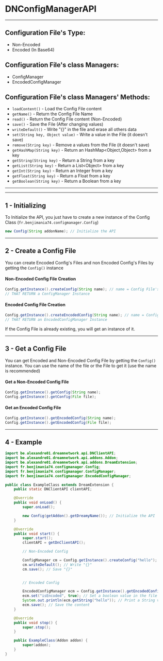 # DNConfigManagerAPI

---

Configuration File's Type:
-
- Non-Encoded
- Encoded (In Base64)

Configuration File's class Managers:
-
- ConfigManager
- EncodedConfigManager

Configuration File's class Managers' Methods:
-
- `loadContent()` - Load the Config File content
- `getName()` - Return the Config File Name
- `read()` - Return the Config File content (Non-Encoded)
- `save()` - Save the File (After changing values)
- `writeDefault()` - Write "{}" in the file and erase all others data
- `set(String key, Object value)` - Write a value in the File (it doesn't save)
- `remove(String key)` - Remove a values from the File (it doesn't save)
- `getHashMap(String key)` - Return an HashMap<Object,Object> from a key
- `getString(String key)` - Return a String from a key
- `getList(String key)` - Return a List\<Object> from a key
- `getInt(String key)` - Return an Integer from a key
- `getFloat(String key)` - Return a Float from a key
- `getBoolean(String key)` - Return a Boolean from a key

---

---

## 1 - Initializing

To Initialize the API, you just have to create a new instance of the Config Class (`fr.benjimania74.configmanager.Config`)

```java
new Config(String addonName); // Initialize the API
```

---

## 2 - Create a Config File

You can create Encoded Config's Files and non Encoded Config's Files by getting the `Config()` instance

#### Non-Encoded Config File Creation

```java
Config.getInstance().createConfig(String name); // name = Config File's Name
// THAT RETURN a ConfigManager Instance
```

#### Encoded Config File Creation

```java
Config.getInstance().createEncodedConfig(String name); // name = Config File's Name
// THAT RETURN an EncodedConfigManager Instance
```

If the Config File is already existing, you will get an instance of it.

---

## 3 - Get a Config File

You can get Encoded and Non-Encoded Config File by getting the `Config()` instance.
You can use the name of the file or the File to get it (use the name is recommended)

#### Get a Non-Encoded Config File

```java
Config.getInstance().getConfig(String name);
Config.getInstance().getConfig(File file);
```

#### Get an Encoded Config File

```java
Config.getInstance().getEncodedConfig(String name);
Config.getInstance().getEncodedConfig(File file);
```

---

## 4 - Example

```java
import be.alexandre01.dreamnetwork.api.DNClientAPI;
import be.alexandre01.dreamnetwork.api.addons.Addon;
import be.alexandre01.dreamnetwork.api.addons.DreamExtension;
import fr.benjimania74.configmanager.Config;
import fr.benjimania74.configmanager.ConfigManager;
import fr.benjimania74.configmanager.EncodedConfigManager;

public class ExampleClass extends DreamExtension {
    public static DNClientAPI clientAPI;

    @Override
    public void onLoad() {
        super.onLoad();

        new Config(getAddon().getDreamyName()); // Initialize the API
    }

    @Override
    public void start() {
        super.start();
        clientAPI = getDnClientAPI();

        // Non-Encoded Config

        ConfigManager cm = Config.getInstance().createConfig("hello"); // Create "hello" Config File
        cm.writeDefault(); // Write "{}"
        cm.save(); // Save "{}"

        
        // Encoded Config

        EncodedConfigManager ecm = Config.getInstance().getEncodedConfig("encoded"); // Get "encoded" Encoded Config File
        ecm.set("isEncoded", true); // Set a boolean value in the file
        System.out.println(ecm.getString("hello")); // Print a String value
        ecm.save(); // Save the content
    }

    @Override
    public void stop() {
        super.stop();
    }

    public ExampleClass(Addon addon) {
        super(addon);
    }
}
```
